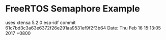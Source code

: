 # FreeRTOS Semaphore Example

uses
xtensa 5.2.0
esp-idf commit 61c7bd3c3a63e6372f26e291aa9531ef9f2f3b64 Date:   Thu Feb 16 15:13:05 2017 +0800
